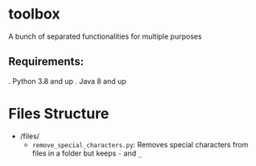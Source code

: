# toolbox
A bunch of separated functionalities for multiple purposes

## Requirements:
. Python 3.8 and up
. Java 8 and up


# Files Structure
* /files/
  * `remove_special_characters.py`: Removes special characters from files in a folder but keeps `-` and `_`
  

